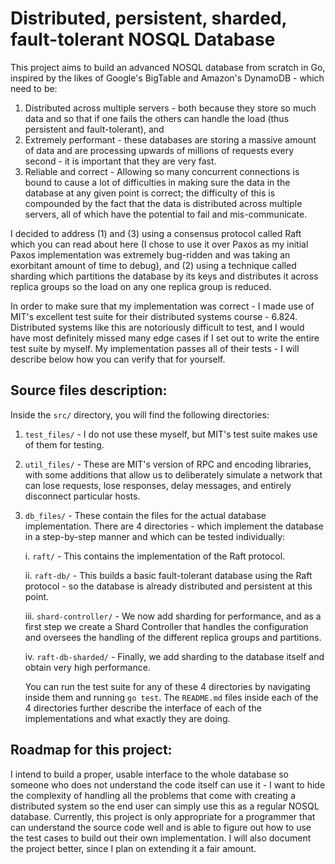 # Distributed, persistent, sharded, fault-tolerant NOSQL Database

This project aims to build an advanced NOSQL database from scratch in Go, inspired by the likes of Google's BigTable and Amazon's DynamoDB - which need to be:
1. Distributed across multiple servers - both because they store so much data and so that if one fails the others can handle the load (thus persistent and fault-tolerant), and
2. Extremely performant - these databases are storing a massive amount of data and are processing upwards of millions of requests every second - it is important that they are very fast.
3. Reliable and correct - Allowing so many concurrent connections is bound to cause a lot of difficulties in making sure the data in the database at any given point is correct; the difficulty of this is compounded by the fact that the data is distributed across multiple servers, all of which have the potential to fail and mis-communicate.

I decided to address (1) and (3) using a consensus protocol called Raft which you can read about here (I chose to use it over Paxos as my initial Paxos implementation was extremely bug-ridden and was taking an exorbitant amount of time to debug), and (2) using a technique called sharding which partitions the database by its keys and distributes it across replica groups so the load on any one replica group is reduced.

In order to make sure that my implementation was correct - I made use of MIT's excellent test suite for their distributed systems course - 6.824. Distributed systems like this are notoriously difficult to test, and I would have most definitely missed many edge cases if I set out to write the entire test suite by myself. My implementation passes all of their tests - I will describe below how you can verify that for yourself.

## Source files description: 

Inside the `src/` directory, you will find the following directories:
1. `test_files/` - I do not use these myself, but MIT's test suite makes use of them for testing. 
2. `util_files/` - These are MIT's version of RPC and encoding libraries, with some additions that allow us to deliberately simulate a network that can lose requests, lose responses, delay messages, and entirely disconnect particular hosts. 
3. `db_files/` - These contain the files for the actual database implementation. There are 4 directories - which implement the database in a step-by-step manner and which can be tested individually:

    i. `raft/` - This contains the implementation of the Raft protocol.

    ii. `raft-db/` - This builds a basic fault-tolerant database using the Raft protocol - so the database is already distributed and persistent at this point. 

    iii. `shard-controller/` - We now add sharding for performance, and as a first step we create a Shard Controller that handles the configuration and oversees the handling of the different replica groups and partitions. 

    iv. `raft-db-sharded/` - Finally, we add sharding to the database itself and obtain very high performance. 

    You can run the test suite for any of these 4 directories by navigating inside them and running `go test`. The `README.md` files inside each of the 4 directories further describe the interface of each of the implementations and what exactly they are doing. 

## Roadmap for this project:

I intend to build a proper, usable interface to the whole database so someone who does not understand the code itself can use it - I want to hide the complexity of handling all the problems that come with creating a distributed system so the end user can simply use this as a regular NOSQL database. Currently, this project is only appropriate for a programmer that can understand the source code well and is able to figure out how to use the test cases to build out their own implementation. I will also document the project better, since I plan on extending it a fair amount.
